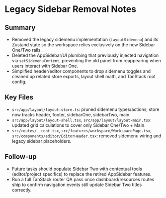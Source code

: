 # Legacy Sidebar Removal Notes

## Summary
- Removed the legacy sidemenu implementation (`LayoutSidemenu`) and its Zustand state so the workspace relies exclusively on the new Sidebar One/Two rails.
- Deleted the AppSidebar/UI plumbing that previously injected navigation via `setSidemenuContent`, preventing the old panel from reappearing when users interact with Sidebar One.
- Simplified header/editor components to drop sidemenu toggles and cleaned up related store exports, layout shell math, and TanStack root config.

## Key Files
- `src/app/layout/layout-store.ts`: pruned sidemenu types/actions; store now tracks header, footer, sidebarOne, sidebarTwo, main.
- `src/app/layout/layout-shell.tsx`, `src/app/layout/layout-main.tsx`: updated grid calculations to cover only Sidebar One/Two + Main.
- `src/routes/__root.tsx`, `src/features/workspace/WorkspacePage.tsx`, `src/components/editor/EditorHeader.tsx`: removed sidemenu wiring and legacy sidebar placeholders.

## Follow-up
- Future tasks should populate Sidebar Two with contextual tools (editor/project specifics) to replace the retired AppSidebar features.
- Run a full TanStack router QA pass once dashboard/resources routes ship to confirm navigation events still update Sidebar Two titles correctly.
